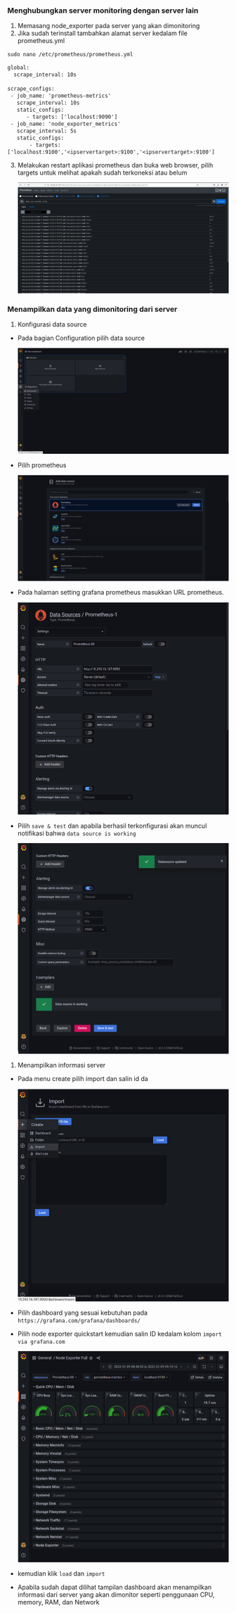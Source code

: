 ### Menghubungkan server monitoring dengan server lain

1. Memasang node_exporter pada server yang akan dimonitoring
2. Jika sudah terinstall tambahkan alamat server kedalam file prometheus.yml

```
sudo nano /etc/prometheus/prometheus.yml
```

```
global:
  scrape_interval: 10s

scrape_configs:
 - job_name: 'prometheus-metrics'
   scrape_interval: 10s
   static_configs:
      - targets: ['localhost:9090']
 - job_name: 'node_exporter_metrics'
   scrape_interval: 5s
   static_configs:
       - targets: ['localhost:9100','<ipservertarget>:9100','<ipservertarget>:9100']
```

3. Melakukan restart aplikasi prometheus
   dan buka web browser, pilih targets untuk melihat apakah sudah terkoneksi atau belum

   ![1](assets/monitoring0.png)

### Menampilkan data yang dimonitoring dari server

1. Konfigurasi data source

- Pada bagian Configuration pilih data source

  ![1](assets/monitoring1.png)

- Pilih prometheus

  ![1](assets/monitoring2.png)

- Pada halaman setting grafana prometheus masukkan URL prometheus.

  ![1](assets/monitoring3.png)

- Pilih `save & test` dan apabila berhasil terkonfigurasi akan muncul notifikasi bahwa `data source is working`

  ![1](assets/monitoring4.png)

1. Menampilkan informasi server

- Pada menu create pilih import dan salin id da

  ![1](assets/monitoring5.png)

- Pilih dashboard yang sesuai kebutuhan pada `https://grafana.com/grafana/dashboards/`

- Pilih node exporter quickstart kemudian salin ID kedalam kolom `import via grafana.com`

  ![1](assets/monitoring6.png)

- kemudian klik `load` dan `import`
- Apabila sudah dapat dilihat tampilan dashboard akan menampilkan informasi dari server yang akan dimonitor seperti penggunaan CPU, memory, RAM, dan Network
